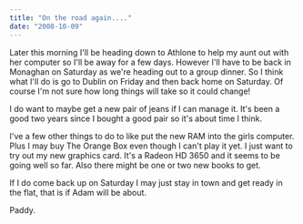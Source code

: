 ```yaml
---
title: "On the road again...."
date: "2008-10-09"
---
```

Later this morning I'll be heading down to Athlone to help my aunt out with her computer so I'll be away for a few days. However I'll have to be back in Monaghan on Saturday as we're heading out to a group dinner. So I think what I'll do is go to Dublin on Friday and then back home on Saturday. Of course I'm not sure how long things will take so it could change!

I do want to maybe get a new pair of jeans if I can manage it. It's been a good two years since I bought a good pair so it's about time I think.

I've a few other things to do to like put the new RAM into the girls computer. Plus I may buy The Orange Box even though I can't play it yet. I just want to try out my new graphics card. It's a Radeon HD 3650 and it seems to be going well so far. Also there might be one or two new books to get.

If I do come back up on Saturday I may just stay in town and get ready in the flat, that is if Adam will be about.

Paddy.